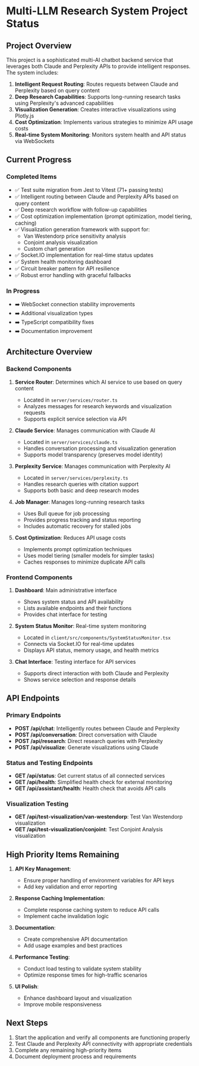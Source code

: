 # Multi-LLM Research System Project Status

## Project Overview
This project is a sophisticated multi-AI chatbot backend service that leverages both Claude and Perplexity APIs to provide intelligent responses. The system includes:

1. **Intelligent Request Routing**: Routes requests between Claude and Perplexity based on query content
2. **Deep Research Capabilities**: Supports long-running research tasks using Perplexity's advanced capabilities
3. **Visualization Generation**: Creates interactive visualizations using Plotly.js
4. **Cost Optimization**: Implements various strategies to minimize API usage costs
5. **Real-time System Monitoring**: Monitors system health and API status via WebSockets

## Current Progress

### Completed Items
- ✅ Test suite migration from Jest to Vitest (71+ passing tests)
- ✅ Intelligent routing between Claude and Perplexity APIs based on query content
- ✅ Deep research workflow with follow-up capabilities
- ✅ Cost optimization implementation (prompt optimization, model tiering, caching)
- ✅ Visualization generation framework with support for:
  - Van Westendorp price sensitivity analysis
  - Conjoint analysis visualization
  - Custom chart generation
- ✅ Socket.IO implementation for real-time status updates
- ✅ System health monitoring dashboard
- ✅ Circuit breaker pattern for API resilience
- ✅ Robust error handling with graceful fallbacks

### In Progress
- ➡️ WebSocket connection stability improvements
- ➡️ Additional visualization types
- ➡️ TypeScript compatibility fixes
- ➡️ Documentation improvement

## Architecture Overview

### Backend Components
1. **Service Router**: Determines which AI service to use based on query content
   - Located in `server/services/router.ts`
   - Analyzes messages for research keywords and visualization requests
   - Supports explicit service selection via API

2. **Claude Service**: Manages communication with Claude AI
   - Located in `server/services/claude.ts`
   - Handles conversation processing and visualization generation
   - Supports model transparency (preserves model identity)

3. **Perplexity Service**: Manages communication with Perplexity AI
   - Located in `server/services/perplexity.ts`
   - Handles research queries with citation support
   - Supports both basic and deep research modes

4. **Job Manager**: Manages long-running research tasks
   - Uses Bull queue for job processing
   - Provides progress tracking and status reporting
   - Includes automatic recovery for stalled jobs

5. **Cost Optimization**: Reduces API usage costs
   - Implements prompt optimization techniques
   - Uses model tiering (smaller models for simpler tasks)
   - Caches responses to minimize duplicate API calls

### Frontend Components
1. **Dashboard**: Main administrative interface
   - Shows system status and API availability
   - Lists available endpoints and their functions
   - Provides chat interface for testing

2. **System Status Monitor**: Real-time system monitoring
   - Located in `client/src/components/SystemStatusMonitor.tsx`
   - Connects via Socket.IO for real-time updates
   - Displays API status, memory usage, and health metrics

3. **Chat Interface**: Testing interface for API services
   - Supports direct interaction with both Claude and Perplexity
   - Shows service selection and response details

## API Endpoints

### Primary Endpoints
- **POST /api/chat**: Intelligently routes between Claude and Perplexity
- **POST /api/conversation**: Direct conversation with Claude
- **POST /api/research**: Direct research queries with Perplexity
- **POST /api/visualize**: Generate visualizations using Claude

### Status and Testing Endpoints
- **GET /api/status**: Get current status of all connected services
- **GET /api/health**: Simplified health check for external monitoring
- **GET /api/assistant/health**: Health check that avoids API calls

### Visualization Testing
- **GET /api/test-visualization/van-westendorp**: Test Van Westendorp visualization
- **GET /api/test-visualization/conjoint**: Test Conjoint Analysis visualization

## High Priority Items Remaining

1. **API Key Management**:
   - Ensure proper handling of environment variables for API keys
   - Add key validation and error reporting

2. **Response Caching Implementation**:
   - Complete response caching system to reduce API calls
   - Implement cache invalidation logic

3. **Documentation**:
   - Create comprehensive API documentation
   - Add usage examples and best practices

4. **Performance Testing**:
   - Conduct load testing to validate system stability
   - Optimize response times for high-traffic scenarios

5. **UI Polish**:
   - Enhance dashboard layout and visualization
   - Improve mobile responsiveness

## Next Steps
1. Start the application and verify all components are functioning properly
2. Test Claude and Perplexity API connectivity with appropriate credentials
3. Complete any remaining high-priority items
4. Document deployment process and requirements